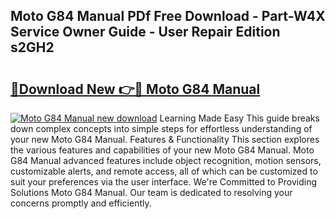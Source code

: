 ## Moto G84 Manual PDf Free Download - Part-W4X Service Owner Guide - User Repair Edition s2GH2

# <h2><a href="http://cf20078.oget.top/?id=Moto+G84+Manual">🔗Download New 👉🔴 Moto G84 Manual</a></h2>

[![Moto G84 Manual new download](https://i.imgur.com/5g1atiW.png)](http://cf20078.oget.top/?id=Moto+G84+Manual)
Learning Made Easy This guide breaks down complex concepts into simple steps for effortless understanding of your new Moto G84 Manual. Features & Functionality This section explores the various features and capabilities of your new Moto G84 Manual. Moto G84 Manual advanced features include object recognition, motion sensors, customizable alerts, and remote access, all of which can be customized to suit your preferences via the user interface. We're Committed to Providing Solutions Moto G84 Manual. Our team is dedicated to resolving your concerns promptly and efficiently.

